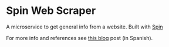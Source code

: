# Spin Web Scraper

A microservice to get general info from a website.
Built with [Spin](https://spin.fermyon.dev/)

For more info and references see [this blog](https://blog.vasquezruiz.me/spin-una-plataforma-para-microservicios-en-webassembly) post (in Spanish).